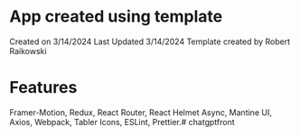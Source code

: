 # App created using template

Created on 3/14/2024
Last Updated 3/14/2024
Template created by Robert Raikowski

# Features

Framer-Motion, Redux, React Router, React Helmet Async, Mantine UI, Axios, Webpack, Tabler Icons, ESLint, Prettier.#   c h a t g p t f r o n t  
 